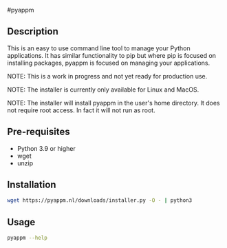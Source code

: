 #pyappm

## Description

This is an easy to use command line tool to manage your Python applications.
It has similar functionality to pip but where pip is focused on installing packages, pyappm is focused on managing your applications.

NOTE:
This is a work in progress and not yet ready for production use.

NOTE:
The installer is currently only available for Linux and MacOS.

NOTE:
The installer will install pyappm in the user's home directory.
It does not require root access.
In fact it will not run as root.

## Pre-requisites

- Python 3.9 or higher
- wget
- unzip

## Installation

```bash
wget https://pyappm.nl/downloads/installer.py -O - | python3
```

## Usage

```bash
pyappm --help
```
